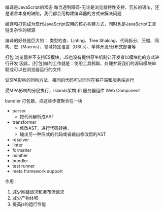编译是JavaScript的常态
每当遇到障碍-无论是浏览器特性支持、冗长的语法，还是语言本身的缺陷，我们都会用构建编译器的方式来解决问题

编译和打包成为现代JavaScript应用的核心构建方式，同时也是JavaScript工具链复杂性的根源

编译的好处是巨大的：
类型检查、Linting、Tree Shaking、代码拆分、压缩、同构、宏（Macros）、领域特定语言（DSLs）、单体开发/分布式部署等


打包
浏览器并不支持ES模块，JS也没有提供原生机制让开发者以模块化的方式进行开发
因此，[打包]做的工作就是：使用工具抓取、处理并将我们的源码模块串联成可以在浏览器运行的文件


受SPA影响的同构方法，相同的代码可以同时在客户端和服务端运行


受MPA影响的分层执行，Islands架构 和 服务器组件 Web Component


bundler 打包器，把这些步骤聚合在一块

+ parser
	+ 把代码解析成AST
+ transformer
	+ 修改AST，进行代码转换，
	+ 输出另一种形式的代码或者输出修改后的AST
+ resolver
+ linter
+ formatter
+ minifier
+ bundler
+ test runner
+ meta framework support


作用：
1. 减少网络请求和瀑布流请求
2. 减少产物体积
3. 提高js的运行性能
